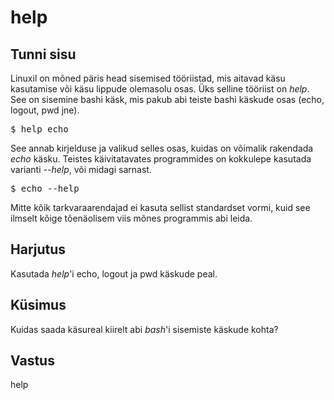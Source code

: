 # help

## Tunni sisu

Linuxil on mõned päris head sisemised tööriistad, mis aitavad käsu kasutamise või käsu lippude olemasolu osas. Üks selline tööriist on *help*. See on sisemine bashi käsk, mis pakub abi teiste bashi käskude osas (echo, logout, pwd jne).


<pre>$ help echo</pre>

See annab kirjelduse ja valikud selles osas, kuidas on võimalik rakendada *echo* käsku. Teistes käivitatavates programmides on kokkulepe kasutada varianti *--help*, või midagi sarnast.

<pre>$ echo --help</pre>

Mitte kõik tarkvaraarendajad ei kasuta sellist standardset vormi, kuid see ilmselt kõige tõenäolisem viis mõnes programmis abi leida.

## Harjutus

Kasutada *help*'i echo, logout ja pwd käskude peal.

## Küsimus

Kuidas saada käsureal kiirelt abi *bash*'i sisemiste käskude kohta?

## Vastus

help
